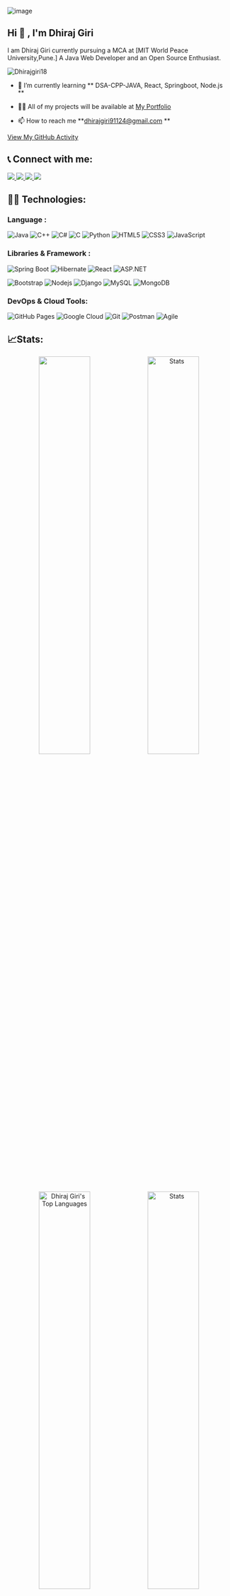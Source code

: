![image](https://user-images.githubusercontent.com/73381050/159761453-a71ebbb1-6b0b-46c0-bc14-2b4327b8bde0.png)

## Hi 👀 , I'm Dhiraj Giri 

I am Dhiraj Giri currently pursuing a MCA at [MIT World Peace University,Pune.]
A Java Web Developer and an Open Source Enthusiast.

<img src="https://komarev.com/ghpvc/?username=Dhirajgiri18&label=Profile%20views&color=0e75b6&style=flat" alt="Dhirajgiri18"/> 

<!--- 🔭 I’m currently working on React Native App, Next.js Ecommerce App.-->

- 🌱 I’m currently learning ** DSA-CPP-JAVA, React, Springboot, Node.js **

- 👨‍💻 All of my projects will be available at [My Portfolio](https://dhirajgiri18.github.io/Portfolio/)

- 📫 How to reach me **dhirajgiri91124@gmail.com **

[View My GitHub Activity](https://github.com/Dhirajgiri18?tab=overview)



## 📞 Connect with me:

<a href="https://www.linkedin.com/in/dhiraj-giri18/">
  <img src="https://img.shields.io/badge/-Dhiraj Giri-blue?style=for-the-badge&logo=Linkedin&logoColor=white" />
</a>
<a href="https://www.instagram.com/dhiraj__giri/">
  <img src="https://img.shields.io/badge/-Dhiraj Giri-purple?style=for-the-badge&logo=instagram&logoColor=white" />
</a>
<a href="mailto:dhirajgiri91124@gmail.com">
  <img src="https://img.shields.io/badge/-dhirjgiri91124@gmail.com-c14438?style=for-the-badge&logo=Gmail&logoColor=white" />
</a>
<a href="https://dhirajgiri18.github.io/Portfolio/">
  <img src="https://img.shields.io/badge/-Portfolio-black?style=for-the-badge&logo=Github&logoColor=white" />
</a>

## 👨‍💻 Technologies:

### Language :
![Java](https://img.shields.io/badge/-Java-E34A86?style=for-the-badge&logo=java&logoColor=white)
![C++](https://img.shields.io/badge/-C++-00599C?style=for-the-badge&logo=c)
![C#](https://img.shields.io/badge/-C#-E34F26?style=for-the-badge&logo=c&logoColor=white)
![C](https://img.shields.io/badge/-C-E34F26?style=for-the-badge&logo=c&logoColor=white)
![Python](https://img.shields.io/badge/-Python-black?style=for-the-badge&logo=Python)
![HTML5](https://img.shields.io/badge/-HTML5-E34F26?style=for-the-badge&logo=html5&logoColor=white)
![CSS3](https://img.shields.io/badge/-CSS3-E34A86?style=for-the-badge&logo=css3)
![JavaScript](https://img.shields.io/badge/-JavaScript-black?style=for-the-badge&logo=javascript)
<!--![TypeScript](https://img.shields.io/badge/-TypeScript-007ACC?style=for-the-badge&logo=typescript&logoColor=white)-->

### Libraries & Framework :

![Spring Boot](https://img.shields.io/badge/Spring_Boot-F2F4F9?style=for-the-badge&logo=spring-boot)
![Hibernate](https://img.shields.io/badge/Hibernate-59666C?style=for-the-badge&logo=Hibernate&logoColor=white)
![React](https://img.shields.io/badge/-React-black?style=for-the-badge&logo=react)
![ASP.NET](https://img.shields.io/badge/Asp.Net-092E20?style=for-the-badge&logo=django&logoColor=white)

![Bootstrap](https://img.shields.io/badge/-Bootstrap-563D7C?style=for-the-badge&logo=bootstrap&logoColor=white)
![Nodejs](https://img.shields.io/badge/-Nodejs-black?style=for-the-badge&logo=Node.js)
![Django](https://img.shields.io/badge/Django-092E20?style=for-the-badge&logo=django&logoColor=white)
![MySQL](https://img.shields.io/badge/-MySQL-E34F26?style=for-the-badge&logo=mysql&logoColor=white)
![MongoDB](https://img.shields.io/badge/MongoDB-47A248?style=for-the-badge&logo=mongodb&logoColor=white)

### DevOps & Cloud Tools:

![GitHub Pages](https://img.shields.io/badge/GitHub_Pages-222222?style=for-the-badge&logo=githubpages&logoColor=white)
![Google Cloud](https://img.shields.io/badge/Google%20Cloud-black?style=for-the-badge&logo=google-cloud)
![Git](https://img.shields.io/badge/-Git-black?style=for-the-badge&logo=git)
![Postman](https://img.shields.io/badge/Postman-FF6C37?style=for-the-badge&logo=postman&logoColor=white)
![Agile](https://img.shields.io/badge/Agile-2496ED?style=for-the-badge&logo=agile&logoColor=white)



## 📈Stats:
<p align="center"> 
  <img width="48%" src="https://leetcard.jacoblin.cool/dhirajgiri18?theme=light&font=Inika"/>
  <img width="48%" src="https://github-readme-streak-stats.herokuapp.com/?user=Dhirajgiri18&theme=dark" alt="Stats" />
</p>
<p align="center"> 
  <img width="48%" src="https://github-readme-stats.vercel.app/api/top-langs?username=Dhirajgiri18&show_icons=true&bg_color=30,e96443,904e95&title_color=fff&text_color=fff&locale=en&layout=compact" alt="Dhiraj Giri's Top Languages" />
  <img width="48%" src="https://github-readme-stats.vercel.app/api?username=Dhirajgiri18&show_icons=true&bg_color=30,e96443,904e95&title_color=fff&text_color=fff" alt="Stats" />  
</p>

